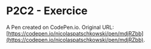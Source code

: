 # P2C2 - Exercice

A Pen created on CodePen.io. Original URL: [https://codepen.io/nicolaspatschkowski/pen/mdjRZbb](https://codepen.io/nicolaspatschkowski/pen/mdjRZbb).

